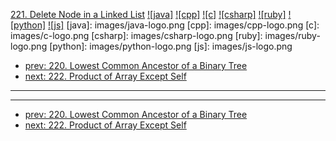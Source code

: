 [221. Delete Node in a Linked List](https://leetcode.com/problems/delete-node-in-a-linked-list/)
[![java]](https://github.com/leetcode-study-group/leetcode-java-solutions/blob/master/221-delete-node-in-a-linked-list.md)
[![cpp]](https://github.com/leetcode-study-group/leetcode-cpp-solutions/blob/master/221-delete-node-in-a-linked-list.md)
[![c]](https://github.com/leetcode-study-group/leetcode-c-solutions/blob/master/221-delete-node-in-a-linked-list.md)
[![csharp]](https://github.com/leetcode-study-group/leetcode-csharp-solutions/blob/master/221-delete-node-in-a-linked-list.md)
[![ruby]](https://github.com/leetcode-study-group/leetcode-ruby-solutions/blob/master/221-delete-node-in-a-linked-list.md)
[![python]](https://github.com/leetcode-study-group/leetcode-python-solutions/blob/master/221-delete-node-in-a-linked-list.md)
[![js]](https://github.com/leetcode-study-group/leetcode-js-solutions/blob/master/221-delete-node-in-a-linked-list.md)
[java]: images/java-logo.png
[cpp]: images/cpp-logo.png
[c]: images/c-logo.png
[csharp]: images/csharp-logo.png
[ruby]: images/ruby-logo.png
[python]: images/python-logo.png
[js]: images/js-logo.png

- [prev: 220. Lowest Common Ancestor of a Binary Tree](220-lowest-common-ancestor-of-a-binary-tree.md)
- [next: 222. Product of Array Except Self](222-product-of-array-except-self.md)

---


---

- [prev: 220. Lowest Common Ancestor of a Binary Tree](220-lowest-common-ancestor-of-a-binary-tree.md)
- [next: 222. Product of Array Except Self](222-product-of-array-except-self.md)
